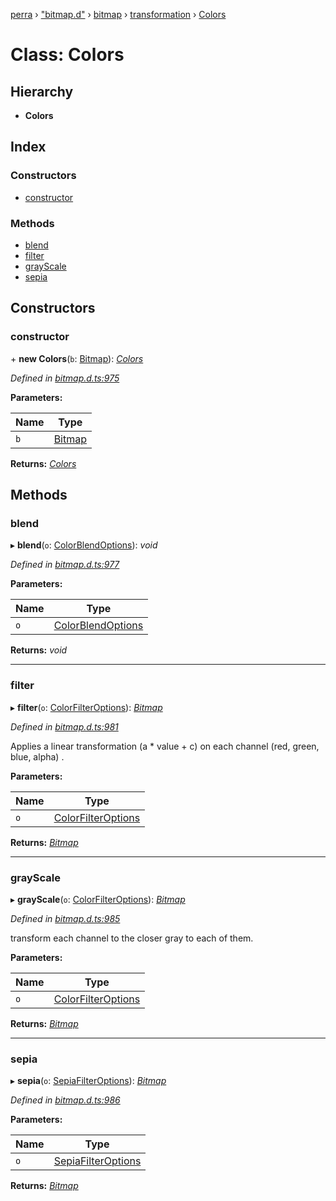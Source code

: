 [perra](../README.md) › ["bitmap.d"](../modules/_bitmap_d_.md) › [bitmap](../modules/_bitmap_d_.bitmap.md) › [transformation](../modules/_bitmap_d_.bitmap.transformation.md) › [Colors](_bitmap_d_.bitmap.transformation.colors.md)

# Class: Colors

## Hierarchy

* **Colors**

## Index

### Constructors

* [constructor](_bitmap_d_.bitmap.transformation.colors.md#constructor)

### Methods

* [blend](_bitmap_d_.bitmap.transformation.colors.md#blend)
* [filter](_bitmap_d_.bitmap.transformation.colors.md#filter)
* [grayScale](_bitmap_d_.bitmap.transformation.colors.md#grayscale)
* [sepia](_bitmap_d_.bitmap.transformation.colors.md#sepia)

## Constructors

###  constructor

\+ **new Colors**(`b`: [Bitmap](../interfaces/_bitmap_d_.bitmap.bitmap.md)): *[Colors](_bitmap_d_.bitmap.transformation.colors.md)*

*Defined in [bitmap.d.ts:975](https://github.com/cancerberoSgx/bitmap/blob/a4d7607/perra/src/bitmap.d.ts#L975)*

**Parameters:**

Name | Type |
------ | ------ |
`b` | [Bitmap](../interfaces/_bitmap_d_.bitmap.bitmap.md) |

**Returns:** *[Colors](_bitmap_d_.bitmap.transformation.colors.md)*

## Methods

###  blend

▸ **blend**(`o`: [ColorBlendOptions](../modules/_bitmap_d_.bitmap.transformation.md#colorblendoptions)): *void*

*Defined in [bitmap.d.ts:977](https://github.com/cancerberoSgx/bitmap/blob/a4d7607/perra/src/bitmap.d.ts#L977)*

**Parameters:**

Name | Type |
------ | ------ |
`o` | [ColorBlendOptions](../modules/_bitmap_d_.bitmap.transformation.md#colorblendoptions) |

**Returns:** *void*

___

###  filter

▸ **filter**(`o`: [ColorFilterOptions](../modules/_bitmap_d_.bitmap.transformation.md#colorfilteroptions)): *[Bitmap](../interfaces/_bitmap_d_.bitmap.bitmap.md)*

*Defined in [bitmap.d.ts:981](https://github.com/cancerberoSgx/bitmap/blob/a4d7607/perra/src/bitmap.d.ts#L981)*

Applies a linear transformation (a * value + c) on each channel (red, green, blue, alpha) .

**Parameters:**

Name | Type |
------ | ------ |
`o` | [ColorFilterOptions](../modules/_bitmap_d_.bitmap.transformation.md#colorfilteroptions) |

**Returns:** *[Bitmap](../interfaces/_bitmap_d_.bitmap.bitmap.md)*

___

###  grayScale

▸ **grayScale**(`o`: [ColorFilterOptions](../modules/_bitmap_d_.bitmap.transformation.md#colorfilteroptions)): *[Bitmap](../interfaces/_bitmap_d_.bitmap.bitmap.md)*

*Defined in [bitmap.d.ts:985](https://github.com/cancerberoSgx/bitmap/blob/a4d7607/perra/src/bitmap.d.ts#L985)*

transform each channel to the closer gray to each of them.

**Parameters:**

Name | Type |
------ | ------ |
`o` | [ColorFilterOptions](../modules/_bitmap_d_.bitmap.transformation.md#colorfilteroptions) |

**Returns:** *[Bitmap](../interfaces/_bitmap_d_.bitmap.bitmap.md)*

___

###  sepia

▸ **sepia**(`o`: [SepiaFilterOptions](../modules/_bitmap_d_.bitmap.transformation.md#sepiafilteroptions)): *[Bitmap](../interfaces/_bitmap_d_.bitmap.bitmap.md)*

*Defined in [bitmap.d.ts:986](https://github.com/cancerberoSgx/bitmap/blob/a4d7607/perra/src/bitmap.d.ts#L986)*

**Parameters:**

Name | Type |
------ | ------ |
`o` | [SepiaFilterOptions](../modules/_bitmap_d_.bitmap.transformation.md#sepiafilteroptions) |

**Returns:** *[Bitmap](../interfaces/_bitmap_d_.bitmap.bitmap.md)*
